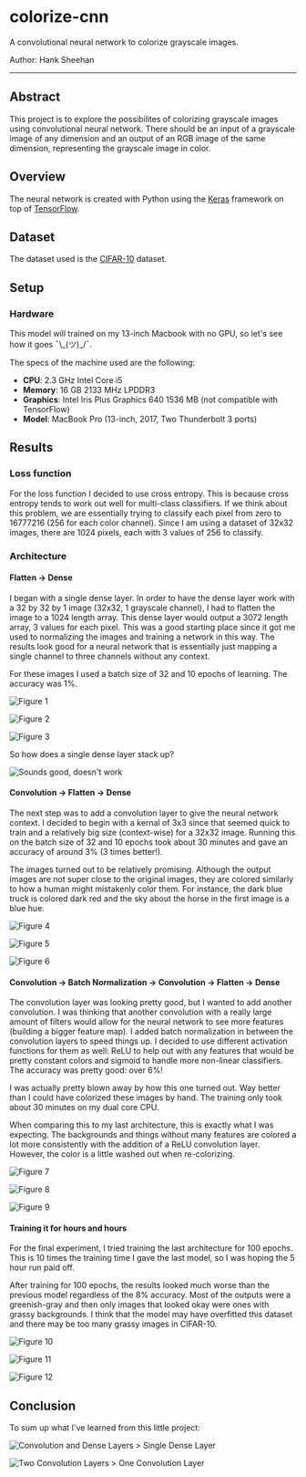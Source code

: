 
# colorize-cnn

A convolutional neural network to colorize grayscale images.

Author: Hank Sheehan

---


## Abstract
This project is to explore the possibilites of colorizing grayscale images using convolutional neural network. There should be an input of a grayscale image of any dimension and an output of an RGB image of the same dimension, representing the grayscale image in color.

## Overview
The neural network is created with Python using the [Keras](https://keras.io/) framework on top of [TensorFlow](https://www.tensorflow.org/).

## Dataset
The dataset used is the [CIFAR-10](https://www.cs.toronto.edu/~kriz/cifar.html) dataset.

## Setup

### Hardware
This model will trained on my 13-inch Macbook with no GPU, so let's see how it goes ¯\\\_(ツ)\_/¯.

The specs of the machine used are the following:
- **CPU**: 2.3 GHz Intel Core i5
- **Memory**: 16 GB 2133 MHz LPDDR3
- **Graphics**: Intel Iris Plus Graphics 640 1536 MB (not compatible with TensorFlow)
- **Model**: MacBook Pro (13-inch, 2017, Two Thunderbolt 3 ports)

## Results
### Loss function
For the loss function I decided to use cross entropy. This is because cross entropy tends to work out well for multi-class classifiers. If we think about this problem, we are essentially trying to classify each pixel from zero to 16777216 (256 for each color channel). Since I am using a dataset of 32x32 images, there are 1024 pixels, each with 3 values of 256 to classify.

### Architecture

#### Flatten -> Dense
I began with a single dense layer. In order to have the dense layer work with a 32 by 32 by 1 image (32x32, 1 grayscale channel), I had to flatten the image to a 1024 length array. This dense layer would output a 3072 length array, 3 values for each pixel. This was a good starting place since it got me used to normalizing the images and training a network in this way. The results look good for a neural network that is essentially just mapping a single channel to three channels without any context.

For these images I used a batch size of 32 and 10 epochs of learning. The accuracy was 1%.

![Figure 1](README-assets/flatten-dense1.png)

![Figure 2](README-assets/flatten-dense2.png)

![Figure 3](README-assets/flatten-dense3.png)

So how does a single dense layer stack up?

![Sounds good, doesn't work](README-assets/soundsgood.jpg)

#### Convolution -> Flatten -> Dense
The next step was to add a convolution layer to give the neural network context. I decided to begin with a kernal of 3x3 since that seemed quick to train and a relatively big size (context-wise) for a 32x32 image. Running this on the batch size of 32 and 10 epochs took about 30 minutes and gave an accuracy of around 3% (3 times better!).

The images turned out to be relatively promising. Although the output images are not super close to the original images, they are colored similarly to how a human might mistakenly color them. For instance, the dark blue truck is colored dark red and the sky about the horse in the first image is a blue hue.

![Figure 4](README-assets/convolution-flatten-dense1.png)

![Figure 5](README-assets/convolution-flatten-dense2.png)

![Figure 6](README-assets/convolution-flatten-dense3.png)

#### Convolution -> Batch Normalization -> Convolution -> Flatten -> Dense
The convolution layer was looking pretty good, but I wanted to add another convolution. I was thinking that another convolution with a really large amount of filters would allow for the neural network to see more features (building a bigger feature map). I added batch normalization in between the convolution layers to speed things up. I decided to use different activation functions for them as well: ReLU to help out with any features that would be pretty constant colors and sigmoid to handle more non-linear classifiers. The accuracy was pretty good: over 6%!

I was actually pretty blown away by how this one turned out. Way better than I could have colorized these images by hand. The training only took about 30 minutes on my dual core CPU.

When comparing this to my last architecture, this is exactly what I was expecting. The backgrounds and things without many features are colored a lot more consistently with the addition of a ReLU convolution layer. However, the color is a little washed out when re-colorizing.

![Figure 7](README-assets/convolution-batchnormalization-convolution-flatten-dense_model1.png)

![Figure 8](README-assets/convolution-batchnormalization-convolution-flatten-dense_model2.png)

![Figure 9](README-assets/convolution-batchnormalization-convolution-flatten-dense_model3.png)


#### Training it for hours and hours
For the final experiment, I tried training the last architecture for 100 epochs. This is 10 times the training time I gave the last model, so I was hoping the 5 hour run paid off.

After training for 100 epochs, the results looked much worse than the previous model regardless of the 8% accuracy. Most of the outputs were a greenish-gray and then only images that looked okay were ones with grassy backgrounds. I think that the model may have overfitted this dataset and there may be too many grassy images in CIFAR-10.

![Figure 10](README-assets/long-boy1.png)

![Figure 11](README-assets/long-boy2.png)

![Figure 12](README-assets/long-boy3.png)


## Conclusion
To sum up what I've learned from this little project:

![Convolution and Dense Layers > Single Dense Layer](README-assets/conclusion1.png)

![Two Convolution Layers > One Convolution Layer](README-assets/conclusion2.png)
